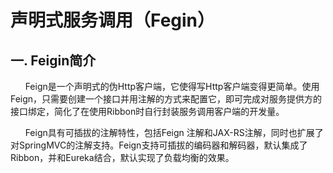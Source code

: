 # 声明式服务调用（Fegin）

## 一. Feigin简介
      Feign是一个声明式的伪Http客户端，它使得写Http客户端变得更简单。使用Feign，只需要创建一个接口并用注解的方式来配置它，即可完成对服务提供方的接口绑定，简化了在使用Ribbon时自行封装服务调用客户端的开发量。

      Feign具有可插拔的注解特性，包括Feign 注解和JAX-RS注解，同时也扩展了对SpringMVC的注解支持。Feign支持可插拔的编码器和解码器，默认集成了Ribbon，并和Eureka结合，默认实现了负载均衡的效果。
